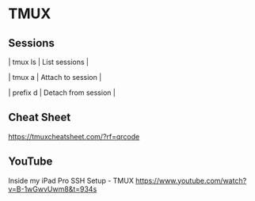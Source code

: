 # TMUX

## Sessions
| tmux ls        | List sessions       |

| tmux a         | Attach to session   | 

| prefix d       | Detach from session  |

## Cheat Sheet
https://tmuxcheatsheet.com/?rf=qrcode

## YouTube

Inside my iPad Pro SSH Setup - TMUX
https://www.youtube.com/watch?v=B-1wGwvUwm8&t=934s

